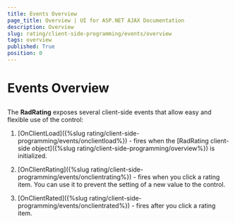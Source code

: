 ```yaml
---
title: Events Overview
page_title: Overview | UI for ASP.NET AJAX Documentation
description: Overview
slug: rating/client-side-programming/events/overview
tags: overview
published: True
position: 0
---
```


# Events Overview



## 

The __RadRating__ exposes several client-side events that allow easy and flexible use of the control:

1. [OnClientLoad]({%slug rating/client-side-programming/events/onclientload%}) - fires when the [RadRating client-side object]({%slug rating/client-side-programming/overview%}) is initialized.

1. [OnClientRating]({%slug rating/client-side-programming/events/onclientrating%}) - fires when you click a rating item. You can use it to prevent the setting of a new value to the control.

1. [OnClientRated]({%slug rating/client-side-programming/events/onclientrated%}) - fires after you click a rating item.
